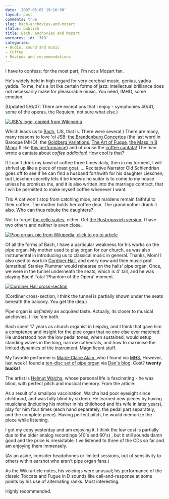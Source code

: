 ```yaml
---
date: '2007-05-05 19:16:30'
layout: post
comments: true
slug: bach-anchovies-and-mozart
status: publish
title: Bach, anchovies and Mozart.
wordpress_id: '319'
categories:
- Audio, sound and music
- Coffee
- Reviews and recommendations
---
```


I have to confess: for the most part, I'm not a Mozart fan. 

He's widely held in high regard for very cerebral music, genius, yadda yadda. To me, he's a lot like certain forms of jazz: intellectual brilliance does not necessarily make for pleasurable music. You need, IMHO, some emotion.

(Updated 5/6/07: There are exceptions that I enjoy - symphonies 40/41, some of the operas, the Requiem, not sure what else.)


[
![JSB's logo, copied from Wikipedia](http://www.phfactor.net/wp-pics/480px-bach_seal_(wide)-wp.jpg)](http://en.wikipedia.org/wiki/Bach)


Which leads us to [Bach.](http://en.wikipedia.org/wiki/Bach) (JS, that is. There were several.) There are many, many reasons to love 'ol JSB: [the Brandenburg Concertos](http://en.wikipedia.org/wiki/Brandenburg_concertos) (the last word in Baroque IMHO), the [Goldberg Variations](http://en.wikipedia.org/wiki/Goldberg_Variations), [The Art of Fugue](http://en.wikipedia.org/wiki/The_Art_of_Fugue), [the Mass in B Minor](http://en.wikipedia.org/wiki/Mass_in_B_minor) (I like [this performance](http://www.cduniverse.com/search/xx/music/pid/1132073/a/Bach:+B+Minor+Mass+%2F+Shaw,+Endich,+Addison,+Kopleff,+et+al.htm)) and of couse the [coffee cantata!](http://en.wikipedia.org/wiki/Coffee_Cantata) The man wrote a cantata about [_coffee addiction_](http://www.tmcm.com/)! How cool is that?


> 
If I can't drink my bowl of coffee three times daily, then in my torment, I will shrivel up like a piece of roast goat.
...
Recitative Narrator
    Old Schlendrian goes off to see if he can find a husband forthwith for his daughter Lieschen; but Lieschen secretly lets it be known: no suitor is to come to my house unless he promises me, and it is also written into the marriage contract, that I will be permitted to make myself coffee whenever I want.

Trio
    A cat won't stop from catching mice, and maidens remain faithful to their coffee. The mother holds her coffee dear. The grandmother drank it also. Who can thus rebuke the daughters?




Not to forget [the cello suites](http://en.wikipedia.org/wiki/Cello_Suites_%28Bach%29), either. Get [the Rostropovich version](http://www.amazon.com/s/ref=nb_ss_gw/002-5453297-4429664?url=search-alias%3Daps&field-keywords=rostropovich+cello+suites&Go.x=0&Go.y=0&Go=Go), I have two others and neither is even close.


[
![Pipe organ, pic from Wikipedia, click to go to article](http://www.phfactor.net/wp-pics/200px-RD_orgel.jpg)
](http://en.wikipedia.org/wiki/Pipe_organ)

Of all the forms of Bach, I have a particular weakness for his works on the pipe organ. My mother used to play organ for our church, as was also instrumental in introducing us to classical music in general. Thanks, Mom! I also used to work in [Cordiner Hall](http://www.whitman.edu/cordiner/), and every now and then music prof (emeritus) Stanley Plummer would rehearse on the halls' pipe organ. Once, we were in the tunnel underneath the seats, which is 4' tall, and he was playing Bach! Total 'Phantom of the Opera' moment.


[
![Cordiner Hall cross-section](http://www.phfactor.net/wp-pics/cord_top2.gif)](http://www.whitman.edu/cordiner/)

(Cordiner cross-section, I think the tunnel is partially shown under the seats beneath the balcony. You get the idea.)


Pipe organ is _definitely_ an acquired taste. Actually, its closer to musical anchovies. I like 'em both. 

Bach spent 17 years as church organist in Leipzig, and I think that gave him a comptence and insight for the pipe organ that no one else ever matched. He understood how the low pedal tones, when sustained, would setup standing waves in the long, narrow cathedrals, and how to maximise the limited dynamics of the instrument. Magnificent stuff.

My favorite performer is [Marie-Claire Alain, ](http://en.wikipedia.org/wiki/Marie-Claire_Alain) who I found via [MHS.](http://www.musicalheritage.com/cgi-bin/mhs) However, last week I found a [ten-disc set of pipe organ](http://www.amazon.com/exec/obidos/ASIN/B000E6UL6I) via [Dan's blog](http://dansdata.blogsome.com/2007/05/01/musical-advice/). Cost? **twenty bucks!**

The artist is [Helmut Walcha](http://en.wikipedia.org/wiki/Helmut_Walcha), whose personal life is fascinating - he was blind, with perfect pitch and musical memory. From the article:


> 
As a result of a smallpox vaccination, Walcha had poor eyesight since childhood, and was fully blind by sixteen. He learned new pieces by having musicians (including his mother in his childhood and his wife in later years), play for him four times (each hand separately, the pedal part separately, and the complete piece). Having perfect pitch, he would memorize the piece while listening.




I got my copy yesterday and am enjoying it. I think the low cost is partially due to the older analog recordings (40's and 60's) , but it still sounds damn good and the price is irresistable. I've listened to three of the CDs so far and am enjoying them immensely.

(As an aside, consider headphones or limited sessions, out of sensitivity to others within earshot who aren't pipe organ fans.)

As the Wiki article notes, his voicings were unusual; his performance of the classic Toccata and Fugue in D sounds like call-and-response at some points by his use of alternating ranks. Most interesting.

Highly recommended.
